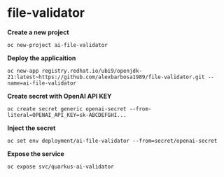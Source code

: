 # file-validator

**Create a new project**
~~~
oc new-project ai-file-validator
~~~

**Deploy the applicaition**
~~~
oc new-app registry.redhat.io/ubi9/openjdk-21:latest~https://github.com/alexbarbosa1989/file-validator.git --name=ai-file-validator
~~~

**Create secret with OpenAI API KEY**
~~~
oc create secret generic openai-secret --from-literal=OPENAI_API_KEY=sk-ABCDEFGHI...
~~~

**Inject the secret**
~~~
oc set env deployment/ai-file-validator --from=secret/openai-secret
~~~

**Expose the service**
~~~
oc expose svc/quarkus-ai-validator
~~~
